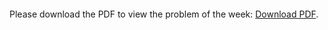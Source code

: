 <!-- <html>

<body>
 -->
<!--
---
layout: page
title: Problem of the Week
---
-->


<!-- <p>Due Monday, Octiber 7, 2024 at 11:59 pm submitted to 
<a href="https://www.gradescope.com/courses/884166"> this Gradescope Course.</a> <b> You might need to create an account with your NAU email. To enroll into the Problem of the Week course use entry code: NYZ56P. </b>

 -->
<object data="2024-09-30.pdf" type="application/pdf" width="700px" height="700px">
    <embed src="2024-09-30.pdf">
        <p>Please download the PDF to view the problem of the week: <a href="2024-09-30.pdf">Download PDF</a>.</p>
    </embed>
</object>





<!-- Source: Moscow Puzzles #28, Kordemsky>
<!-- <p><center>
<img src="https://naumathstat.github.io/problem-of-the-week/files/images/2024-04-12.png" style="width:200px" />
</center></p> 
 </p>
 -->
